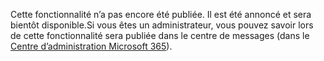Cette fonctionnalité n’a pas encore été publiée. Il est été annoncé et sera bientôt disponible.Si vous êtes un administrateur, vous pouvez savoir lors de cette fonctionnalité sera publiée dans le centre de messages (dans le [Centre d’administration Microsoft 365](https://portal.office.com/adminportal/home)).